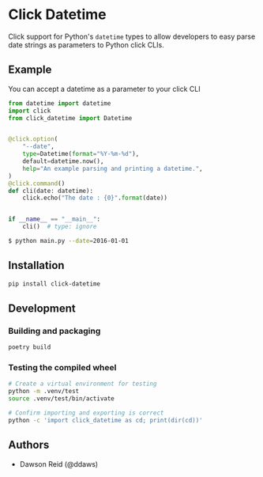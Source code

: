 # Click Datetime

Click support for Python's `datetime` types to allow developers to easy parse 
date strings as parameters to Python click CLIs.

## Example

You can accept a datetime as a parameter to your click CLI

```python
from datetime import datetime
import click
from click_datetime import Datetime


@click.option(
    "--date",
    type=Datetime(format="%Y-%m-%d"),
    default=datetime.now(),
    help="An example parsing and printing a datetime.",
)
@click.command()
def cli(date: datetime):
    click.echo("The date : {0}".format(date))


if __name__ == "__main__":
    cli()  # type: ignore
```

```bash
$ python main.py --date=2016-01-01
```

## Installation

```bash
pip install click-datetime
```

## Development

### Building and packaging

```bash
poetry build
```

### Testing the compiled wheel

```bash
# Create a virtual environment for testing
python -m .venv/test
source .venv/test/bin/activate

# Confirm importing and exporting is correct
python -c 'import click_datetime as cd; print(dir(cd))'
```

## Authors

- Dawson Reid (@ddaws)
